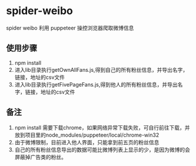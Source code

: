 # spider-weibo
spider weibo
利用 puppeteer 操控浏览器爬取微博信息
## 使用步骤
1. npm install
2. 进入lib目录执行getOwnAllFans.js,得到自己的所有粉丝信息，并导出名字，链接，地址的csv文件
3. 进入lib目录执行getFivePageFans.js,得到他人的所有粉丝信息，并导出名字，链接，地址的csv文件
## 备注
1. npm install 需要下载chrome，如果网络异常下载失败，可自行前往下载，并放到项目里的node_modules/puppeteer/local/chrome-win32
2. 由于微博限制，目前进入他人界面，只能拿到前五页的粉丝信息
3. 自己的所有粉丝信息导出的数据可能比微博列表上显示的少，是因为微博的会屏蔽掉广告类的粉丝。

